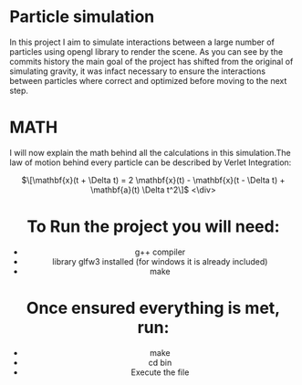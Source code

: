 # Particle simulation
In this project I aim to simulate interactions between a large number of particles using opengl library to render the scene. As you can see by the commits history the main goal of the project has shifted from the original of simulating gravity, it was infact necessary to ensure the interactions between particles where correct and optimized before moving to the next step.

# MATH
I will now explain the math behind all the calculations in this simulation.The law of motion behind every particle can be described by Verlet Integration: <br>
<div align= "center">
$\[\mathbf{x}(t + \Delta t) = 2 \mathbf{x}(t) - \mathbf{x}(t - \Delta t) + \mathbf{a}(t) \Delta t^2\]$
<\div>
  
# To Run the project you will need:
- g++ compiler
- library glfw3 installed (for windows it is already included)
- make

# Once ensured everything is met, run:
- make
- cd bin
- Execute the file

